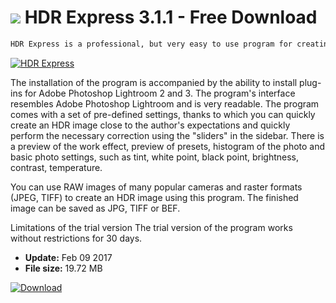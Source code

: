 # ![](https://cdn.softexe.net/static/icon/9/hdr-express-11189.png) HDR Express 3.1.1 - Free Download

```sh
HDR Express is a professional, but very easy to use program for creating excellent quality images with an extended tonal range. The program works in the patented by Unifield Color color space: Beyond RGB, thanks to which the images created in the program are very similar to what the human eye sees.
```
[![HDR Express](https://gallery.dpcdn.pl/imgc/Tools/2055/g_-_420x350_1.5_-_x20141125154206_0.png)](https://softexe.net/win/multimedia/graphics-editors/hdr-express:pppha.html)

The installation of the program is accompanied by the ability to install plug-ins for Adobe Photoshop Lightroom 2 and 3. The program's interface resembles Adobe Photoshop Lightroom and is very readable. The program comes with a set of pre-defined settings, thanks to which you can quickly create an HDR image close to the author's expectations and quickly perform the necessary correction using the "sliders" in the sidebar. There is a preview of the work effect, preview of presets, histogram of the photo and basic photo settings, such as tint, white point, black point, brightness, contrast, temperature.  
 
 You can use RAW images of many popular cameras and raster formats (JPEG, TIFF) to create an HDR image using this program. The finished image can be saved as JPG, TIFF or BEF.
 
 Limitations of the trial version
 The trial version of the program works without restrictions for 30 days.


- **Update:** Feb 09 2017
- **File size:** 19.72 MB

[![Download](https://cdn.softexe.net/static/img/download.png)](https://softexe.net/win/multimedia/graphics-editors/hdr-express:pppha.html)

